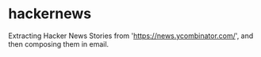 # hackernews
Extracting Hacker News Stories from 'https://news.ycombinator.com/', and then composing them in email.
